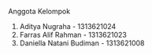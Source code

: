 Anggota Kelompok

1. Aditya Nugraha - 1313621024
2. Farras Alif Rahman - 1313621023
3. Daniella Natani Budiman - 1313621008 
